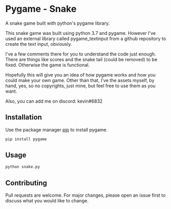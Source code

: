 # Pygame - Snake
A snake game built with python's pygame library.

This snake game was built using python 3.7 and pygame. However I've used an external library called pygame_textinput from a github repository to create the text input, obviously.

I've a few comments there for you to understand the code just enough. There are things like scores and the snake tail (could be removed) to be fixed. Otherwise the game is functional. 

Hopefully this will give you an idea of how pygame works and how you could make your own game. Other than that, I've the assets myself, by hand, yes, so no copyrights, just mine, but feel free to use them as you want.

Also, you can add me on discord: kevin#6832

## Installation

Use the package manager [pip](https://pip.pypa.io/en/stable/) to install pygame.

```bash
pip install pygame
```

## Usage

```python
python snake.py
```

## Contributing
Pull requests are welcome. For major changes, please open an issue first to discuss what you would like to change.

